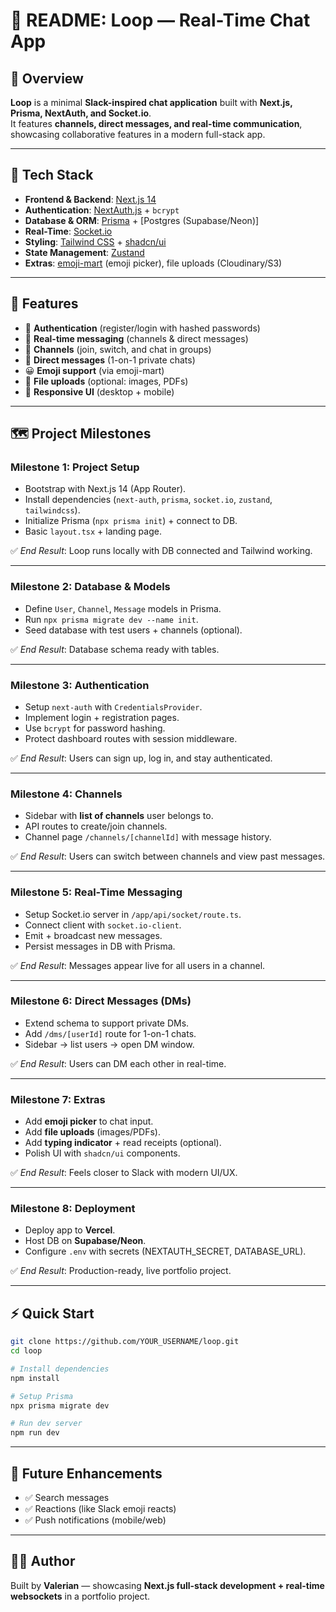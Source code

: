 # 📖 README: Loop — Real-Time Chat App

## 📌 Overview
**Loop** is a minimal **Slack-inspired chat application** built with **Next.js, Prisma, NextAuth, and Socket.io**.  
It features **channels, direct messages, and real-time communication**, showcasing collaborative features in a modern full-stack app.  

---

## 🚀 Tech Stack
- **Frontend & Backend**: [Next.js 14](https://nextjs.org/)  
- **Authentication**: [NextAuth.js](https://next-auth.js.org/) + `bcrypt`  
- **Database & ORM**: [Prisma](https://www.prisma.io/) + [Postgres (Supabase/Neon)]  
- **Real-Time**: [Socket.io](https://socket.io/)  
- **Styling**: [Tailwind CSS](https://tailwindcss.com/) + [shadcn/ui](https://ui.shadcn.com/)  
- **State Management**: [Zustand](https://github.com/pmndrs/zustand)  
- **Extras**: [emoji-mart](https://github.com/missive/emoji-mart) (emoji picker), file uploads (Cloudinary/S3)  

---

## 🎯 Features
- 🔑 **Authentication** (register/login with hashed passwords)  
- 💬 **Real-time messaging** (channels & direct messages)  
- 📂 **Channels** (join, switch, and chat in groups)  
- 👥 **Direct messages** (1-on-1 private chats)  
- 😀 **Emoji support** (via emoji-mart)  
- 📎 **File uploads** (optional: images, PDFs)  
- 📱 **Responsive UI** (desktop + mobile)  

---

## 🗺 Project Milestones

### **Milestone 1: Project Setup**
- Bootstrap with Next.js 14 (App Router).  
- Install dependencies (`next-auth`, `prisma`, `socket.io`, `zustand`, `tailwindcss`).  
- Initialize Prisma (`npx prisma init`) + connect to DB.  
- Basic `layout.tsx` + landing page.  

✅ *End Result*: Loop runs locally with DB connected and Tailwind working.  

---

### **Milestone 2: Database & Models**
- Define `User`, `Channel`, `Message` models in Prisma.  
- Run `npx prisma migrate dev --name init`.  
- Seed database with test users + channels (optional).  

✅ *End Result*: Database schema ready with tables.  

---

### **Milestone 3: Authentication**
- Setup `next-auth` with `CredentialsProvider`.  
- Implement login + registration pages.  
- Use `bcrypt` for password hashing.  
- Protect dashboard routes with session middleware.  

✅ *End Result*: Users can sign up, log in, and stay authenticated.  

---

### **Milestone 4: Channels**
- Sidebar with **list of channels** user belongs to.  
- API routes to create/join channels.  
- Channel page `/channels/[channelId]` with message history.  

✅ *End Result*: Users can switch between channels and view past messages.  

---

### **Milestone 5: Real-Time Messaging**
- Setup Socket.io server in `/app/api/socket/route.ts`.  
- Connect client with `socket.io-client`.  
- Emit + broadcast new messages.  
- Persist messages in DB with Prisma.  

✅ *End Result*: Messages appear live for all users in a channel.  

---

### **Milestone 6: Direct Messages (DMs)**
- Extend schema to support private DMs.  
- Add `/dms/[userId]` route for 1-on-1 chats.  
- Sidebar → list users → open DM window.  

✅ *End Result*: Users can DM each other in real-time.  

---

### **Milestone 7: Extras**
- Add **emoji picker** to chat input.  
- Add **file uploads** (images/PDFs).  
- Add **typing indicator** + read receipts (optional).  
- Polish UI with `shadcn/ui` components.  

✅ *End Result*: Feels closer to Slack with modern UI/UX.  

---

### **Milestone 8: Deployment**
- Deploy app to **Vercel**.  
- Host DB on **Supabase/Neon**.  
- Configure `.env` with secrets (NEXTAUTH_SECRET, DATABASE_URL).  

✅ *End Result*: Production-ready, live portfolio project.  

---

## ⚡ Quick Start

```bash
git clone https://github.com/YOUR_USERNAME/loop.git
cd loop

# Install dependencies
npm install

# Setup Prisma
npx prisma migrate dev

# Run dev server
npm run dev
```

---

## 🔮 Future Enhancements
- ✅ Search messages  
- ✅ Reactions (like Slack emoji reacts)  
- ✅ Push notifications (mobile/web)  

---

## 👨‍💻 Author
Built by **Valerian** — showcasing **Next.js full-stack development + real-time websockets** in a portfolio project.  